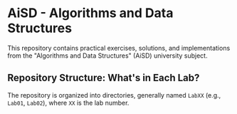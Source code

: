 # AiSD - Algorithms and Data Structures

This repository contains practical exercises, solutions, and implementations from the "Algorithms and Data Structures" (AiSD) university subject.

## Repository Structure: What's in Each Lab?

The repository is organized into directories, generally named `LabXX` (e.g., `Lab01`, `Lab02`), where `XX` is the lab number.
